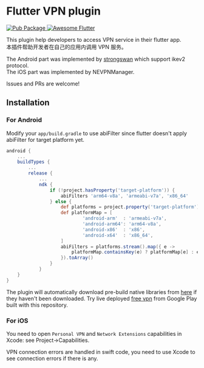 # Flutter VPN plugin

<a href="https://pub.dartlang.org/packages/flutter_vpn">
    <img src="https://img.shields.io/pub/v/flutter_vpn.svg"
    alt="Pub Package" />
</a>
<a href="https://github.com/Solido/awesome-flutter">
   <img alt="Awesome Flutter" src="https://img.shields.io/badge/Awesome-Flutter-blue.svg?longCache=true&style=flat-square" />
</a>

This plugin help developers to access VPN service in their flutter app.  
本插件帮助开发者在自己的应用内调用 VPN 服务。

The Android part was implemented by [strongswan](https://www.strongswan.org/) which support ikev2 protocol.  
The iOS part was implemented by NEVPNManager.

Issues and PRs are welcome!

## Installation

### For Android

Modify your `app/build.gradle` to use abiFilter since flutter doesn't apply abiFilter for target platform yet.
```gradle
android {
    ...
    buildTypes {
        ...
        release {
            ...
            ndk {
                if (!project.hasProperty('target-platform')) {
                    abiFilters 'arm64-v8a', 'armeabi-v7a', 'x86_64'
                } else {
                    def platforms = project.property('target-platform').split(',')
                    def platformMap = [
                            'android-arm'  : 'armeabi-v7a',
                            'android-arm64': 'arm64-v8a',
                            'android-x86'  : 'x86',
                            'android-x64'  : 'x86_64',
                    ]
                    abiFilters = platforms.stream().map({ e ->
                        platformMap.containsKey(e) ? platformMap[e] : e
                    }).toArray()
                }
            }
    }
}
```
The plugin will automatically download pre-build native libraries from [here](https://github.com/X-dea/Flutter_VPN/releases) if they haven't been downloaded. Try live deployed [free vpn](https://play.google.com/store/apps/details?id=com.jaguarvpn.jaguar_vpn&hl=en) from Google Play built with this repository.

### For iOS

You need to open `Personal VPN` and `Network Extensions` capabilities in Xcode: see Project->Capabilities.

VPN connection errors are handled in swift code, you need to use Xcode to see connection errors if there is any.
